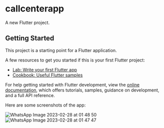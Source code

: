 # callcenterapp

A new Flutter project.

## Getting Started

This project is a starting point for a Flutter application.

A few resources to get you started if this is your first Flutter project:

- [Lab: Write your first Flutter app](https://docs.flutter.dev/get-started/codelab)
- [Cookbook: Useful Flutter samples](https://docs.flutter.dev/cookbook)

For help getting started with Flutter development, view the
[online documentation](https://docs.flutter.dev/), which offers tutorials,
samples, guidance on  development, and a full API reference.


Here are some screenshots of the app:

![WhatsApp Image 2023-02-28 at 01 48 50](https://user-images.githubusercontent.com/90180167/221677715-152172df-8fe2-4780-9c9d-12f0011a34e2.jpg)
![WhatsApp Image 2023-02-28 at 01 47 47](https://user-images.githubusercontent.com/90180167/221677722-6782259d-f11f-4f7f-8491-4845e118f7b2.jpg)
